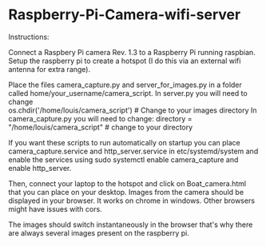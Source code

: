 # Raspberry-Pi-Camera-wifi-server

Instructions:

Connect a Raspbery Pi camera Rev. 1.3 to a Raspberry Pi running raspbian.
Setup the raspberry pi to create a hotspot (I do this via an external wifi antenna for extra range).

Place the files camera_capture.py and server_for_images.py in a folder called home/your_username/camera_script.
In server.py you will need to change     
os.chdir('/home/louis/camera_script')  # Change to your images directory
In camera_capture.py you will need to change:
 directory = "/home/louis/camera_script" # change to your directory

If you want these scripts to run automatically on startup you can place camera_capture.service and http_server.service in etc/systemd/system and enable the services using sudo systemctl enable camera_capture and enable http_server.

Then, connect your laptop to the hotspot and click on Boat_camera.html that you can place on your desktop. Images from the camera should be displayed in your browser. It works on chrome in windows. Other browsers might have issues with cors.

The images should switch instantaneously in the browser that's why there are always several images present on the raspberry pi.
